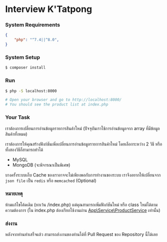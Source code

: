 # Interview K'Tatpong

### System Requirements
```json
{
    "php": "^7.4||^8.0",
}
```

### System Setup
```bash
$ composer install
```

### Run
```bash
$ php -S localhost:8000

# Open your browser and go to http://localhost:8000/
# You should see the product list at index.php
```

### Your Task
เราต้องการเปลี่ยนการอ่านข้อมูลรายการสินค้าใหม่
(ปัจจุบันเราใช้การอ่านข้อมูลจาก array ที่มีข้อมูลสินค้าทั้งหมด)


เราต้องการให้คุณสร้างฟังก์ชันเพิ่อเปลี่ยนการอ่านข้อมูลรายการสินค้าใหม่
โดยเลือกระหว่าง 2 วิธี หรือทั้งสองวิธีก็สามารถทำได้
- MySQL
- MongoDB (จะพิจารณาเป็นพิเศษ)

บางครั้งระบบเก็บ Cache ของเราอาจจะไม่เพียงพอกับการทำงานของระบบ
เราจึงอยากให้เปลี่ยนจาก `json file` เป็น `redis` หรือ `memcached`
(Optional)


### หมายเหตุ
ห้ามแก้ไขโค้ดเดิม (ยกเว้น /index.php)
แต่คุณสามารถเพิ่มฟังก์ชันใหม่ หรือ class ใหม่ได้ตามความต้องการ
(ใน index.php ต้องเรียกใช้งานผ่าน [App\Service\ProductService](App\Service\ProductService) เท่านั้น)


### ส่งงาน
หลังจากท่านทำเสร็จแล้ว สามารถส่งงานของท่านได้ที่ Pull Request ของ Repository นี้ได้เลย
